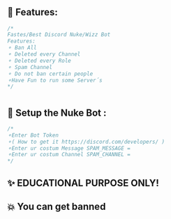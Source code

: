 #

## 🐺 Features:
```cs
/*
Fastes/Best Discord Nuke/Wizz Bot
Features:
⚬ Ban All
⚬ Deleted every Channel
⚬ Deleted every Role
⚬ Spam Channel 
⚬ Do not ban certain people
⚬Have Fun to run some Server´s 
*/
```

#

## 🐺 Setup the Nuke Bot :
```cs
/*
⚬Enter Bot Token 
⚬( How to get it https://discord.com/developers/ ) 
⚬Enter ur costum Message SPAM_MESSAGE = 
⚬Enter ur costum Channel SPAM_CHANNEL =
*/
```




## ✨ EDUCATIONAL PURPOSE ONLY!
## 💥 You can get banned

